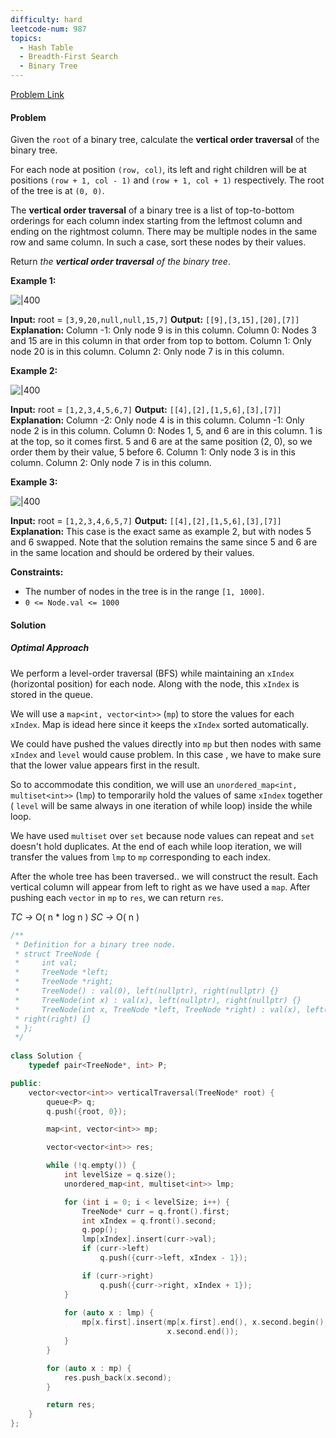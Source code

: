 ```yaml
---
difficulty: hard
leetcode-num: 987
topics:
  - Hash Table
  - Breadth-First Search
  - Binary Tree
---
```

[Problem Link](https://leetcode.com/problems/vertical-order-traversal-of-a-binary-tree/)

#### Problem
Given the `root` of a binary tree, calculate the **vertical order traversal** of the binary tree.

For each node at position `(row, col)`, its left and right children will be at positions `(row + 1, col - 1)` and `(row + 1, col + 1)` respectively. The root of the tree is at `(0, 0)`.

The **vertical order traversal** of a binary tree is a list of top-to-bottom orderings for each column index starting from the leftmost column and ending on the rightmost column. There may be multiple nodes in the same row and same column. In such a case, sort these nodes by their values.

Return _the **vertical order traversal** of the binary tree_.

**Example 1:**

![|400](https://assets.leetcode.com/uploads/2021/01/29/vtree1.jpg)

**Input:** root = `[3,9,20,null,null,15,7]`
**Output:** `[[9],[3,15],[20],[7]]`
**Explanation:**
Column -1: Only node 9 is in this column.
Column 0: Nodes 3 and 15 are in this column in that order from top to bottom.
Column 1: Only node 20 is in this column.
Column 2: Only node 7 is in this column.

**Example 2:**

![|400](https://assets.leetcode.com/uploads/2021/01/29/vtree2.jpg)

**Input:** root = `[1,2,3,4,5,6,7]`
**Output:** `[[4],[2],[1,5,6],[3],[7]]`
**Explanation:**
Column -2: Only node 4 is in this column.
Column -1: Only node 2 is in this column.
Column 0: Nodes 1, 5, and 6 are in this column.
          1 is at the top, so it comes first.
          5 and 6 are at the same position (2, 0), so we order them by their value, 5 before 6.
Column 1: Only node 3 is in this column.
Column 2: Only node 7 is in this column.

**Example 3:**

![|400](https://assets.leetcode.com/uploads/2021/01/29/vtree3.jpg)

**Input:** root = `[1,2,3,4,6,5,7]`
**Output:** `[[4],[2],[1,5,6],[3],[7]]`
**Explanation:**
This case is the exact same as example 2, but with nodes 5 and 6 swapped.
Note that the solution remains the same since 5 and 6 are in the same location and should be ordered by their values.

**Constraints:**

- The number of nodes in the tree is in the range `[1, 1000]`.
- `0 <= Node.val <= 1000`

#### Solution

##### Optimal Approach
We perform a level-order traversal (BFS) while maintaining an `xIndex` (horizontal position) for each node. Along with the node, this `xIndex` is stored in the queue.

We will use a `map<int, vector<int>>`  (`mp`) to store the values for each `xIndex`. Map is idead here since it keeps the `xIndex` sorted automatically.

We could have pushed the values directly into `mp` but then nodes with same `xIndex` and `level` would cause problem. In this case , we have to make sure that the lower value appears first in the result. 

So to accommodate this condition, we will use an `unordered_map<int, multiset<int>>` (`lmp`) to temporarily hold the values of same `xIndex` together ( `level` will be same always in one iteration of while loop) inside the while loop. 

We have used `multiset` over `set` because node values can repeat and `set` doesn't hold duplicates. At the end of each while loop iteration, we will transfer the values from `lmp` to `mp` corresponding to each index. 

After the whole tree has been traversed.. we will construct the result. Each vertical column will appear from left to right as we have used a `map`. After pushing each `vector` in `mp` to `res`, we can return `res`.


*TC ->* O( n * log n )
*SC ->* O( n )

```cpp title=Code
/**
 * Definition for a binary tree node.
 * struct TreeNode {
 *     int val;
 *     TreeNode *left;
 *     TreeNode *right;
 *     TreeNode() : val(0), left(nullptr), right(nullptr) {}
 *     TreeNode(int x) : val(x), left(nullptr), right(nullptr) {}
 *     TreeNode(int x, TreeNode *left, TreeNode *right) : val(x), left(left),
 * right(right) {}
 * };
 */
 
class Solution {
    typedef pair<TreeNode*, int> P;

public:
    vector<vector<int>> verticalTraversal(TreeNode* root) {
        queue<P> q;
        q.push({root, 0});

        map<int, vector<int>> mp;

        vector<vector<int>> res;

        while (!q.empty()) {
            int levelSize = q.size();
            unordered_map<int, multiset<int>> lmp;

            for (int i = 0; i < levelSize; i++) {
                TreeNode* curr = q.front().first;
                int xIndex = q.front().second;
                q.pop();
                lmp[xIndex].insert(curr->val);
                if (curr->left)
                    q.push({curr->left, xIndex - 1});

                if (curr->right)
                    q.push({curr->right, xIndex + 1});
            }
            
            for (auto x : lmp) {
                mp[x.first].insert(mp[x.first].end(), x.second.begin(),
                                   x.second.end());
            }
        }

        for (auto x : mp) {
            res.push_back(x.second);
        }

        return res;
    }
};
```